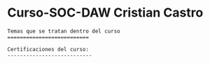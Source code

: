 # Curso-SOC-DAW Cristian Castro

    Temas que se tratan dentro del curso
    ==========================

    Certificaciones del curso:
    ---------------------------
